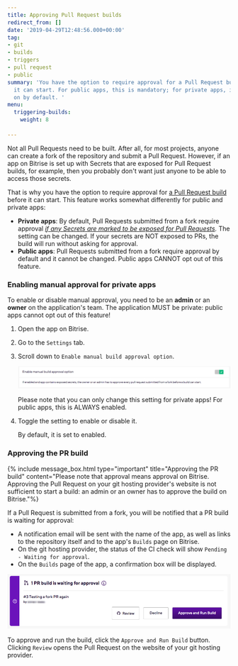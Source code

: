 ```yaml
---
title: Approving Pull Request builds
redirect_from: []
date: '2019-04-29T12:48:56.000+00:00'
tag:
- git
- builds
- triggers
- pull request
- public
summary: 'You have the option to require approval for a Pull Request build before
  it can start. For public apps, this is mandatory; for private apps, it is turned
  on by default. '
menu:
  triggering-builds:
    weight: 8

---
```

Not all Pull Requests need to be built. After all, for most projects, anyone can create a fork of the repository and submit a Pull Request. However, if an app on Bitrise is set up with Secrets that are exposed for Pull Request builds, for example, then you probably don't want just anyone to be able to access those secrets.

That is why you have the option to require approval for [a Pull Request build](/builds/triggering-builds/trigger-pull-request/) before it can start. This feature works somewhat differently for public and private apps:

* **Private apps**: By default, Pull Requests submitted from a fork require approval [_if any Secrets are marked to be exposed for Pull Requests_](/builds/env-vars-secret-env-vars/#editing-a-secret-env-var)_._ The setting can be changed. If your secrets are NOT exposed to PRs, the build will run without asking for approval.
* **Public apps**: Pull Requests submitted from a fork require approval by default and it cannot be changed. Public apps CANNOT opt out of this feature.

### Enabling manual approval for private apps

To enable or disable manual approval, you need to be an **admin** or an **owner** on the application's team. The application MUST be private: public apps cannot opt out of this feature!

1. Open the app on Bitrise.
2. Go to the `Settings` tab.
3. Scroll down to `Enable manual build approval option`.

   ![](/img/setting-enable-1.png)

   Please note that you can only change this setting for private apps! For public apps, this is ALWAYS enabled.
4. Toggle the setting to enable or disable it.

   By default, it is set to enabled.

### Approving the PR build

{% include message_box.html type="important" title="Approving the PR build" content="Please note that approval means approval on Bitrise. Approving the Pull Request on your git hosting provider's website is not sufficient to start a build: an admin or an owner has to approve the build on Bitrise."%}

If a Pull Request is submitted from a fork, you will be notified that a PR build is waiting for approval:

* A notification email will be sent with the name of the app, as well as links to the repository itself and to the app's `Builds` page on Bitrise.
* On the git hosting provider, the status of the CI check will show `Pending - Waiting for approval`.
* On the `Builds` page of the app, a confirmation box will be displayed.

![](/img/waiting-for-approval-2.png)

To approve and run the build, click the `Approve and Run Build` button. Clicking `Review` opens the Pull Request on the website of your git hosting provider.